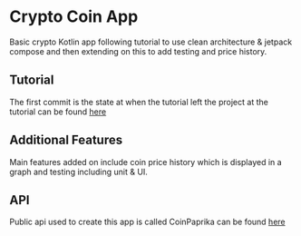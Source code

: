 # Crypto Coin App
Basic crypto Kotlin app following tutorial to use clean architecture & jetpack compose and then extending on this to add testing and price history.

## Tutorial
The first commit is the state at when the tutorial left the project at the tutorial can be found [here](https://www.youtube.com/watch?v=EF33KmyprEQ&ab_channel=PhilippLackner)

## Additional Features
Main features added on include coin price history which is displayed in a graph and testing including unit & UI.

## API
Public api used to create this app is called CoinPaprika can be found [here](https://api.coinpaprika.com/)
